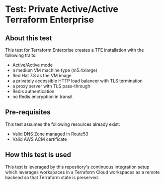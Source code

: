 # Test: Private Active/Active Terraform Enterprise

## About this test

This test for Terraform Enterprise creates a TFE installation with the
following traits:

- Active/Active mode
- a medium VM machine type (m5.4xlarge)
- Red Hat 7.8 as the VM image
- a privately accessible HTTP load balancer with TLS termination
- a proxy server with TLS pass-through
- Redis authentication
- no Redis encryption in transit

## Pre-requisites

This test assumes the following resources already exist:

- Valid DNS Zone managed in Route53
- Valid AWS ACM certificate

## How this test is used

This test is leveraged by this repository's continuous integration
setup which leverages workspaces in a Terraform Cloud workspaces as a
remote backend so that Terraform state is preserved.
